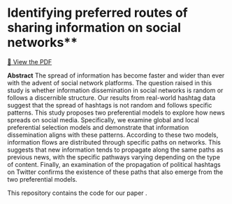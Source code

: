 
# Identifying preferred routes of sharing information on social networks**
[📄 View the PDF](https://github.com/rozhinmkian/code-for-social-preferred-routes-2025/blob/main/Identifying_preferred_routes_of_sharing_information_on_social_networks%20(4).pdf)

**Abstract**
The spread of information has become faster and wider than ever with the advent of social network platforms. The question raised in this study is whether information dissemination in social networks is random or follows a discernible structure. Our results from real-world hashtag data suggest that the spread of hashtags is not random and follows specific patterns. This study proposes two preferential models to explore how news spreads on social media. Specifically, we examine global and local preferential selection models and demonstrate that information dissemination aligns with these patterns. According to these two models, information flows are distributed through specific paths on networks. This suggests that new information tends to propagate along the same paths as previous news, with the specific pathways varying depending on the type of content. Finally, an examination of the propagation of political hashtags on Twitter confirms the existence of these paths that also emerge from the two preferential models.

This repository contains the code for our paper .
